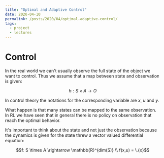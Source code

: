 ```yaml
---
title: "Optimal and Adaptive Control"
date: 2020-04-10
permalink: /posts/2020/04/optimal-adaptive-control/
tags:
  - project
  - lectures
---
```



# Control

In the real world we can't usually observe the full state of the object we want to control. Thus we assume that a map between state and observation
is given:

$$h: S \times A \rightarrow O$$

In control theory the notations for the corresponding variable are $x$, $u$ and $y$.

What happen is that many states can be mapped to the same observation. In RL we have seen that
in general there is no policy on observation that reach the optimal behavior.

It's important to think about the state and not just the observation because the dynamics
is given for the state threw a vector valued differential equation: 

$$f: S \times A \rightarrow \mathbb{R}^{dim(S)} \\
f(x,u) = \.{x}$$



